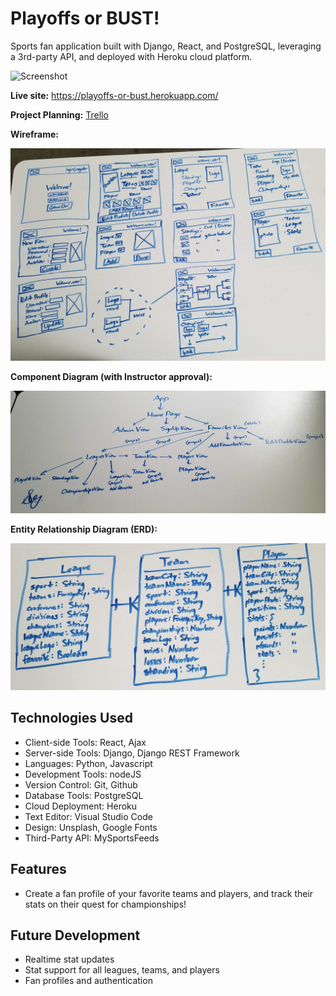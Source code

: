 # Playoffs or BUST!

Sports fan application built with Django, React, and PostgreSQL, leveraging a 3rd-party API, and deployed with Heroku cloud platform.

![Screenshot](https://github.com/JustinCotton/planet-killer/blob/master/PlayoffsScreenshot.JPG)

**Live site:** <https://playoffs-or-bust.herokuapp.com/>

**Project Planning:** [Trello](https://trello.com/b/JoUq5vvA/playoffs-or-bust)

**Wireframe:**

![Wireframe](https://github.com/JustinCotton/playoffs-or-bust/blob/master/PlayoffsWireframe.jpg)

**Component Diagram (with Instructor approval):**

![Component Diagram](https://github.com/JustinCotton/playoffs-or-bust/blob/master/PlayoffsDiagram.jpg)

**Entity Relationship Diagram (ERD):**

![Entity Relationship Diagram](https://github.com/JustinCotton/playoffs-or-bust/blob/master/PlayoffsERD.jpg)

## Technologies Used

  * Client-side Tools: React, Ajax
  * Server-side Tools: Django, Django REST Framework
  * Languages: Python, Javascript
  * Development Tools: nodeJS    
  * Version Control: Git, Github
  * Database Tools: PostgreSQL
  * Cloud Deployment: Heroku
  * Text Editor: Visual Studio Code
  * Design: Unsplash, Google Fonts
  * Third-Party API: MySportsFeeds

## Features

  * Create a fan profile of your favorite teams and players, and track their stats on their quest for championships!

## Future Development

  * Realtime stat updates
  * Stat support for all leagues, teams, and players
  * Fan profiles and authentication